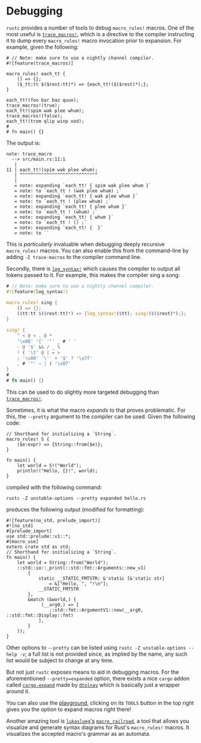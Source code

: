 # Debugging

`rustc` provides a number of tools to debug `macro_rules!` macros.
One of the most useful is [`trace_macros!`], which is a directive to the compiler instructing it to dump every `macro_rules!` macro invocation prior to expansion.
For example, given the following:

```rust,ignore
# // Note: make sure to use a nightly channel compiler.
#![feature(trace_macros)]

macro_rules! each_tt {
    () => {};
    ($_tt:tt $($rest:tt)*) => {each_tt!($($rest)*);};
}

each_tt!(foo bar baz quux);
trace_macros!(true);
each_tt!(spim wak plee whum);
trace_macros!(false);
each_tt!(trom qlip winp xod);
#
# fn main() {}
```

The output is:

```text
note: trace_macro
  --> src/main.rs:11:1
   |
11 | each_tt!(spim wak plee whum);
   | ^^^^^^^^^^^^^^^^^^^^^^^^^^^^^
   |
   = note: expanding `each_tt! { spim wak plee whum }`
   = note: to `each_tt ! (wak plee whum) ;`
   = note: expanding `each_tt! { wak plee whum }`
   = note: to `each_tt ! (plee whum) ;`
   = note: expanding `each_tt! { plee whum }`
   = note: to `each_tt ! (whum) ;`
   = note: expanding `each_tt! { whum }`
   = note: to `each_tt ! () ;`
   = note: expanding `each_tt! {  }`
   = note: to ``
```

This is *particularly* invaluable when debugging deeply recursive `macro_rules!` macros.
You can also enable this from the command-line by adding `-Z trace-macros` to the compiler command line.

Secondly, there is [`log_syntax!`] which causes the compiler to output all tokens passed to it.
For example, this makes the compiler sing a song:

```rust
# // Note: make sure to use a nightly channel compiler.
#![feature(log_syntax)]

macro_rules! sing {
    () => {};
    ($tt:tt $($rest:tt)*) => {log_syntax!($tt); sing!($($rest)*);};
}

sing! {
    ^ < @ < . @ *
    '\x08' '{' '"' _ # ' '
    - @ '$' && / _ %
    ! ( '\t' @ | = >
    ; '\x08' '\'' + '$' ? '\x7f'
    , # '"' ~ | ) '\x07'
}
#
# fn main() {}
```

This can be used to do slightly more targeted debugging than [`trace_macros!`].

Sometimes, it is what the macro *expands to* that proves problematic.
For this, the `--pretty` argument to the compiler can be used.
Given the following code:

```rust,ignore
// Shorthand for initializing a `String`.
macro_rules! S {
    ($e:expr) => {String::from($e)};
}

fn main() {
    let world = S!("World");
    println!("Hello, {}!", world);
}
```

compiled with the following command:

```shell
rustc -Z unstable-options --pretty expanded hello.rs
```

produces the following output (modified for formatting):

```rust,ignore
#![feature(no_std, prelude_import)]
#![no_std]
#[prelude_import]
use std::prelude::v1::*;
#[macro_use]
extern crate std as std;
// Shorthand for initializing a `String`.
fn main() {
    let world = String::from("World");
    ::std::io::_print(::std::fmt::Arguments::new_v1(
        {
            static __STATIC_FMTSTR: &'static [&'static str]
                = &["Hello, ", "!\n"];
            __STATIC_FMTSTR
        },
        &match (&world,) {
             (__arg0,) => [
                ::std::fmt::ArgumentV1::new(__arg0, ::std::fmt::Display::fmt)
            ],
        }
    ));
}
```

Other options to `--pretty` can be listed using `rustc -Z unstable-options --help -v`;
a full list is not provided since, as implied by the name, any such list would be subject to change at any time.

But not just `rustc` exposes means to aid in debugging macros.
For the aforementioned `--pretty=expanded` option, there exists a nice `cargo` addon called [`cargo-expand`](https://github.com/dtolnay/cargo-expand) made by [`dtolnay`](https://github.com/dtolnay) which is basically just a wrapper around it.

You can also use the [playground](https://play.rust-lang.org/), clicking on its `TOOLS` button in the top right gives you the option to expand macros right there!

Another amazing tool is [`lukaslueg`'s](https://github.com/lukaslueg) [`macro_railroad`](https://github.com/lukaslueg/macro_railroad), a tool that allows you visualize and generate syntax diagrams for Rust's `macro_rules!` macros.
It visualizes the accepted macro's grammar as an automata.

[`trace_macros!`]:https://doc.rust-lang.org/std/macro.trace_macros.html
[`log_syntax!`]:https://doc.rust-lang.org/std/macro.log_syntax.html
